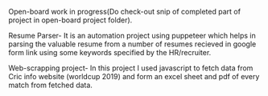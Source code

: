 Open-board work in progress(Do check-out snip of completed part of project in open-board project folder).

Resume Parser- It is an automation project using puppeteer which helps in parsing the valuable resume from a number of resumes recieved in google form link using some keywords
               specified by the HR/recruiter.
               
Web-scrapping project- In this project I used javascript to fetch data from Cric info website (worldcup 2019) and form an excel sheet and pdf of every match from fetched data.  
